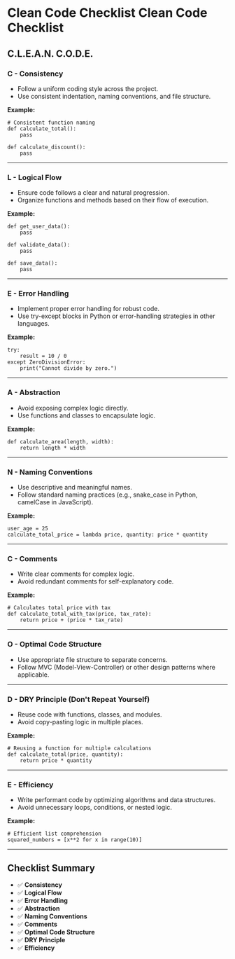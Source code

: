   Clean Code Checklist 
Clean Code Checklist 
====================================

C.L.E.A.N. C.O.D.E.
-------------------

### C - Consistency

*   Follow a uniform coding style across the project.
*   Use consistent indentation, naming conventions, and file structure.

**Example:**

    # Consistent function naming
    def calculate_total():
        pass
    
    def calculate_discount():
        pass

* * *

### L - Logical Flow

*   Ensure code follows a clear and natural progression.
*   Organize functions and methods based on their flow of execution.

**Example:**

    def get_user_data():
        pass
    
    def validate_data():
        pass
    
    def save_data():
        pass

* * *

### E - Error Handling

*   Implement proper error handling for robust code.
*   Use try-except blocks in Python or error-handling strategies in other languages.

**Example:**

    try:
        result = 10 / 0
    except ZeroDivisionError:
        print("Cannot divide by zero.")

* * *

### A - Abstraction

*   Avoid exposing complex logic directly.
*   Use functions and classes to encapsulate logic.

**Example:**

    def calculate_area(length, width):
        return length * width

* * *

### N - Naming Conventions

*   Use descriptive and meaningful names.
*   Follow standard naming practices (e.g., snake\_case in Python, camelCase in JavaScript).

**Example:**

    user_age = 25
    calculate_total_price = lambda price, quantity: price * quantity

* * *

### C - Comments

*   Write clear comments for complex logic.
*   Avoid redundant comments for self-explanatory code.

**Example:**

    # Calculates total price with tax
    def calculate_total_with_tax(price, tax_rate):
        return price + (price * tax_rate)

* * *

### O - Optimal Code Structure

*   Use appropriate file structure to separate concerns.
*   Follow MVC (Model-View-Controller) or other design patterns where applicable.

* * *

### D - DRY Principle (Don't Repeat Yourself)

*   Reuse code with functions, classes, and modules.
*   Avoid copy-pasting logic in multiple places.

**Example:**

    # Reusing a function for multiple calculations
    def calculate_total(price, quantity):
        return price * quantity

* * *

### E - Efficiency

*   Write performant code by optimizing algorithms and data structures.
*   Avoid unnecessary loops, conditions, or nested logic.

**Example:**

    # Efficient list comprehension
    squared_numbers = [x**2 for x in range(10)]

* * *

Checklist Summary
-----------------

*   ✅ **Consistency**
*   ✅ **Logical Flow**
*   ✅ **Error Handling**
*   ✅ **Abstraction**
*   ✅ **Naming Conventions**
*   ✅ **Comments**
*   ✅ **Optimal Code Structure**
*   ✅ **DRY Principle**
*   ✅ **Efficiency**